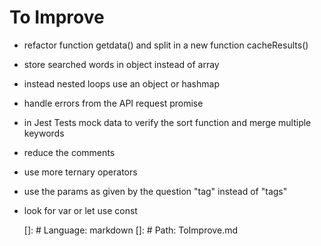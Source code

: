 # To Improve

- refactor function getdata() and split in a new function cacheResults()
- store searched words in object instead of array
- instead nested loops use an object or hashmap
- handle errors from the API request promise
- in Jest Tests mock data to verify the sort function and merge multiple keywords
- reduce the comments
- use more ternary operators
- use the params as given by the question "tag" instead of "tags"
- look for var or let use const


  
  []: # Language: markdown
  []: # Path: ToImprove.md
